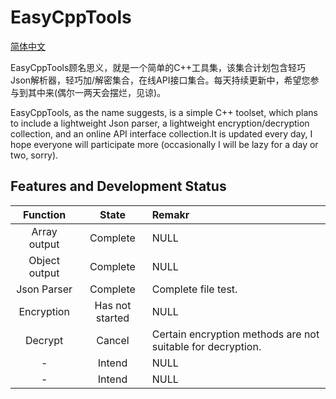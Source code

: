 # EasyCppTools

[简体中文](README_CN.md)

EasyCppTools顾名思义，就是一个简单的C++工具集，该集合计划包含轻巧Json解析器，轻巧加/解密集合，在线API接口集合。每天持续更新中，希望您参与到其中来(偶尔一两天会摆烂，见谅)。

EasyCppTools, as the name suggests, is a simple C++ toolset, which plans to include a lightweight Json parser, a lightweight encryption/decryption collection, and an online API interface collection.It is updated every day, I hope everyone will participate more (occasionally I will be lazy for a day or two, sorry).

## Features and Development Status

| Function | State | Remakr |
| :---: | :---: | :--- |
| Array output | Complete | NULL |
| Object output | Complete | NULL |
| Json Parser | Complete | Complete file test. |
| Encryption | Has not started | NULL |
| Decrypt | Cancel | Certain encryption methods are not suitable for decryption. |
| - | Intend | NULL |
| - | Intend | NULL |

